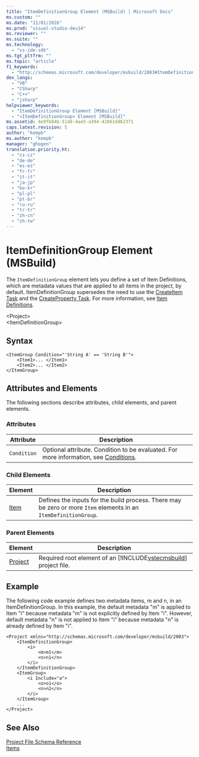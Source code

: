 ```yaml
---
title: "ItemDefinitionGroup Element (MSBuild) | Microsoft Docs"
ms.custom: ""
ms.date: "11/01/2016"
ms.prod: "visual-studio-dev14"
ms.reviewer: ""
ms.suite: ""
ms.technology: 
  - "vs-ide-sdk"
ms.tgt_pltfrm: ""
ms.topic: "article"
f1_keywords: 
  - "http://schemas.microsoft.com/developer/msbuild/2003#ItemDefinitionGroup"
dev_langs: 
  - "VB"
  - "CSharp"
  - "C++"
  - "jsharp"
helpviewer_keywords: 
  - "ItemDefinitionGroup Element [MSBuild]"
  - "<ItemDefinitionGroup> Element [MSBuild]"
ms.assetid: 4e9fb04b-5148-4ae5-a394-42861dd62371
caps.latest.revision: 5
author: "kempb"
ms.author: "kempb"
manager: "ghogen"
translation.priority.ht: 
  - "cs-cz"
  - "de-de"
  - "es-es"
  - "fr-fr"
  - "it-it"
  - "ja-jp"
  - "ko-kr"
  - "pl-pl"
  - "pt-br"
  - "ru-ru"
  - "tr-tr"
  - "zh-cn"
  - "zh-tw"
---
```

# ItemDefinitionGroup Element (MSBuild)
The `ItemDefinitionGroup` element lets you define a set of Item Definitions, which are metadata values that are applied to all items in the project, by default. ItemDefinitionGroup supersedes the need to use the [CreateItem Task](../msbuild/createitem-task.md) and the [CreateProperty Task](../msbuild/createproperty-task.md). For more information, see [Item Definitions](../msbuild/item-definitions.md).  
  
 \<Project>  
 \<ItemDefinitionGroup>  
  
## Syntax  
  
```  
<ItemGroup Condition="'String A' == 'String B'">  
    <Item1>... </Item1>  
    <Item2>... </Item2>  
</ItemGroup>  
```  
  
## Attributes and Elements  
 The following sections describe attributes, child elements, and parent elements.  
  
### Attributes  
  
|Attribute|Description|  
|---------------|-----------------|  
|`Condition`|Optional attribute. Condition to be evaluated. For more information, see [Conditions](../msbuild/msbuild-conditions.md).|  
  
### Child Elements  
  
|Element|Description|  
|-------------|-----------------|  
|[Item](../msbuild/item-element-msbuild.md)|Defines the inputs for the build process. There may be zero or more `Item` elements in an `ItemDefinitionGroup`.|  
  
### Parent Elements  
  
|Element|Description|  
|-------------|-----------------|  
|[Project](../msbuild/project-element-msbuild.md)|Required root element of an [!INCLUDE[vstecmsbuild](../extensibility/internals/includes/vstecmsbuild_md.md)] project file.|  
  
## Example  
 The following code example defines two metadata items, m and n, in an ItemDefinitionGroup. In this example, the default metadata "m" is applied to Item "i" because metadata "m" is not explicitly defined by Item "i". However, default metadata "n" is not applied to Item "i" because metadata "n" is already defined by Item "i".  
  
```  
<Project xmlns="http://schemas.microsoft.com/developer/msbuild/2003">  
    <ItemDefinitionGroup>  
        <i>  
            <m>m1</m>  
            <n>n1</n>  
        </i>        
    </ItemDefinitionGroup>  
    <ItemGroup>  
        <i Include="a">  
            <o>o1</o>  
            <n>n2</n>  
        </i>  
    </ItemGroup>  
    ...  
</Project>  
```  
  
## See Also  
 [Project File Schema Reference](../msbuild/msbuild-project-file-schema-reference.md)   
 [Items](../msbuild/msbuild-items.md)